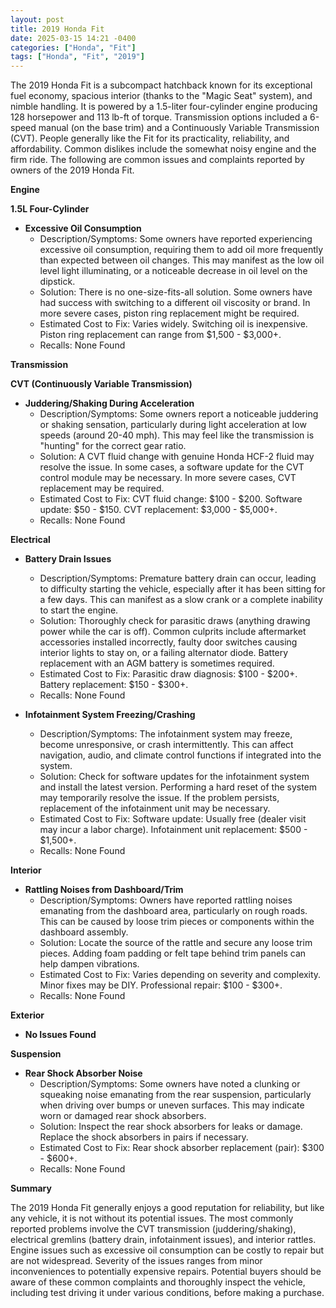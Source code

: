 ```yaml
---
layout: post
title: 2019 Honda Fit
date: 2025-03-15 14:21 -0400
categories: ["Honda", "Fit"]
tags: ["Honda", "Fit", "2019"]
---
```

The 2019 Honda Fit is a subcompact hatchback known for its exceptional fuel economy, spacious interior (thanks to the "Magic Seat" system), and nimble handling. It is powered by a 1.5-liter four-cylinder engine producing 128 horsepower and 113 lb-ft of torque. Transmission options included a 6-speed manual (on the base trim) and a Continuously Variable Transmission (CVT). People generally like the Fit for its practicality, reliability, and affordability. Common dislikes include the somewhat noisy engine and the firm ride. The following are common issues and complaints reported by owners of the 2019 Honda Fit.

**Engine**

**1.5L Four-Cylinder**
* **Excessive Oil Consumption**
    * Description/Symptoms: Some owners have reported experiencing excessive oil consumption, requiring them to add oil more frequently than expected between oil changes. This may manifest as the low oil level light illuminating, or a noticeable decrease in oil level on the dipstick.
    * Solution: There is no one-size-fits-all solution. Some owners have had success with switching to a different oil viscosity or brand. In more severe cases, piston ring replacement might be required.
    * Estimated Cost to Fix: Varies widely. Switching oil is inexpensive. Piston ring replacement can range from $1,500 - $3,000+.
    * Recalls: None Found

**Transmission**

**CVT (Continuously Variable Transmission)**
* **Juddering/Shaking During Acceleration**
    * Description/Symptoms: Some owners report a noticeable juddering or shaking sensation, particularly during light acceleration at low speeds (around 20-40 mph). This may feel like the transmission is "hunting" for the correct gear ratio.
    * Solution: A CVT fluid change with genuine Honda HCF-2 fluid may resolve the issue. In some cases, a software update for the CVT control module may be necessary. In more severe cases, CVT replacement may be required.
    * Estimated Cost to Fix: CVT fluid change: $100 - $200. Software update: $50 - $150. CVT replacement: $3,000 - $5,000+.
    * Recalls: None Found

**Electrical**

* **Battery Drain Issues**
    * Description/Symptoms: Premature battery drain can occur, leading to difficulty starting the vehicle, especially after it has been sitting for a few days. This can manifest as a slow crank or a complete inability to start the engine.
    * Solution: Thoroughly check for parasitic draws (anything drawing power while the car is off). Common culprits include aftermarket accessories installed incorrectly, faulty door switches causing interior lights to stay on, or a failing alternator diode. Battery replacement with an AGM battery is sometimes required.
    * Estimated Cost to Fix: Parasitic draw diagnosis: $100 - $200+. Battery replacement: $150 - $300+.
    * Recalls: None Found

* **Infotainment System Freezing/Crashing**
    * Description/Symptoms: The infotainment system may freeze, become unresponsive, or crash intermittently. This can affect navigation, audio, and climate control functions if integrated into the system.
    * Solution: Check for software updates for the infotainment system and install the latest version. Performing a hard reset of the system may temporarily resolve the issue. If the problem persists, replacement of the infotainment unit may be necessary.
    * Estimated Cost to Fix: Software update: Usually free (dealer visit may incur a labor charge). Infotainment unit replacement: $500 - $1,500+.
    * Recalls: None Found

**Interior**

* **Rattling Noises from Dashboard/Trim**
    * Description/Symptoms: Owners have reported rattling noises emanating from the dashboard area, particularly on rough roads. This can be caused by loose trim pieces or components within the dashboard assembly.
    * Solution: Locate the source of the rattle and secure any loose trim pieces. Adding foam padding or felt tape behind trim panels can help dampen vibrations.
    * Estimated Cost to Fix: Varies depending on severity and complexity. Minor fixes may be DIY. Professional repair: $100 - $300+.
    * Recalls: None Found

**Exterior**

* **No Issues Found**

**Suspension**

* **Rear Shock Absorber Noise**
    * Description/Symptoms: Some owners have noted a clunking or squeaking noise emanating from the rear suspension, particularly when driving over bumps or uneven surfaces. This may indicate worn or damaged rear shock absorbers.
    * Solution: Inspect the rear shock absorbers for leaks or damage. Replace the shock absorbers in pairs if necessary.
    * Estimated Cost to Fix: Rear shock absorber replacement (pair): $300 - $600+.
    * Recalls: None Found

**Summary**

The 2019 Honda Fit generally enjoys a good reputation for reliability, but like any vehicle, it is not without its potential issues. The most commonly reported problems involve the CVT transmission (juddering/shaking), electrical gremlins (battery drain, infotainment issues), and interior rattles. Engine issues such as excessive oil consumption can be costly to repair but are not widespread. Severity of the issues ranges from minor inconveniences to potentially expensive repairs. Potential buyers should be aware of these common complaints and thoroughly inspect the vehicle, including test driving it under various conditions, before making a purchase.

